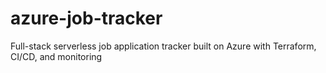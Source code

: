 # azure-job-tracker
Full-stack serverless job application tracker built on Azure with Terraform, CI/CD, and monitoring
